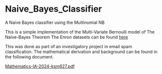 # Naive_Bayes_Classifier
A Naive Bayes classifier using the Multinomial NB

This is a simple implementation of the Multi-Variate Bernoulli model of The Naive-Bayes Theorem
The Enron datasets can be found [here](https://www.aueb.gr/users/ion/publications.html) 

This was done as part of an investigatory project in email spam classification. The mathematical derivation and background can be found in the following document.

[Mathematics-IA-2024-ksm627.pdf](https://github.com/user-attachments/files/20959943/Mathematics-IA-2024-ksm627.pdf)
